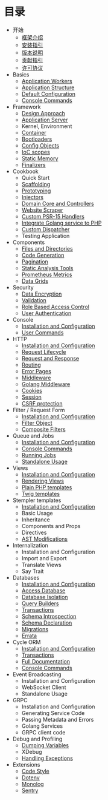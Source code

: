 # 目录

*  开始
    * [框架介绍](about/spiral.md)
    * [安装指引](about/install.md)
    * [版本说明](../about/semver.md)
    * [贡献指引](../about/contributing.md)
    * [许可协议](../license.md)
* Basics
    * [Application Workers](../basic/workers.md)
    * [Application Structure](../basic/structure.md)
    * [Default Configuration](../basic/configuration.md)
    * [Console Commands](../basic/commands.md)
* Framework
    * [Design Approach](../framework/design.md)
    * [Application Server](../framework/application-server.md)
    * Kernel, Environment
    * [Container](../framework/container.md)
    * [Bootloaders](../framework/bootloaders.md)
    * [Config Objects](../framework/config.md)
    * [IoC scopes](../framework/scopes.md)
    * [Static Memory](../framework/memory.md)
    * [Finalizers](../framework/finalizers.md)
* Cookbook
    * Quick Start
    * [Scaffolding](../cookbook/scaffolding.md)
    * [Prototyping](../cookbook/prototype.md)
    * [Injectors](../cookbook/injector.md)
    * [Domain Core and Controllers](../cookbook/domain-core.md)
    * [Website Scraper](../cookbook/scraper.md)
    * [Custom PSR-15 Handlers](../cookbook/psr-15.md)
    * [Integrate Golang service to PHP](../cookbook/golang-library.md)
    * [Custom Dispatcher](../cookbook/custom-dispatcher.md)
    * Testing Application
* Components
    * [Files and Directories](../component/files.md)
    * [Code Generation](../component/reactor.md)
    * [Pagination](../component/pagination.md)
    * [Static Analysis Tools](../component/tokenizer.md)
    * [Prometheus Metrics](../component/metrics.md)
    * [Data Grids](../component/data-grid.md)
* Security
    * [Data Encryption](../../security/encrypter.md)
    * [Validation](../../security/validation.md)
    * [Role Based Access Control](../../security/rbac.md)
    * [User Authentication](../../security/authentication.md)
* Console
    * [Installation and Configuration](../console/configuration.md)
    * [User Commands](../console/commands.md)
* HTTP
    * [Installation and Configuration](../../http/configuration.md)
    * [Request Lifecycle](../../http/lifecycle.md)
    * [Request and Response](../../http/request-response.md)
    * [Routing](../../http/routing.md)
    * [Error Pages](../../http/errors.md)
    * [Middleware](../../http/middleware.md)
    * [Golang Middleware](../../http/golang.md)
    * [Cookies](../../http/cookies.md)
    * [Session](../../http/session.md)
    * [CSRF protection](../../http/csrf.md)
* Filter / Request Form
    * [Installation and Configuration](../filters/configuration.md)
    * [Filter Object](../filters/filter.md)
    * [Composite Filters](../filters/composite.md)
* Queue and Jobs
    * [Installation and Configuration](../queue/configuration.md)
    * [Console Commands](../queue/commands.md)
    * [Running Jobs](../queue/jobs.md)
    * [Standalone Usage](../queue/standalone.md)
* Views
    * [Installation and Configuration](../views/configuration.md)
    * [Rendering Views](../views/render.md)
    * [Plain PHP templates](../views/native.md)
    * [Twig templates](../views/twig.md)
* Stempler templates
    * [Installation and Configuration](../stempler/configuration.md)
    * Basic Usage
    * Inheritance
    * Components and Props
    * Directives
    * [AST Modifications](../stempler/visitors.md)
* Internalization
    * Installation and Configuration
    * Import and Export
    * Translate Views
    * Say Trait
* Databases
    * [Installation and Configuration](../../database/configuration.md)
    * [Access Database](../database/access.md)
    * [Database Isolation](../database/isolation.md)
    * [Query Builders](../database/query-builders.md)
    * [Transactions](../database/transactions.md)
    * [Schema Introspection](../database/introspection.md)
    * [Schema Declaration](../database/declaration.md)
    * [Migrations](../database/migrations.md)
    * [Errata](../database/errata.md)
* Cycle ORM
    * [Installation and Configuration](../cycle/configuration.md)
    * [Transactions](../cycle/transactions.md)
    * [Full Documentation](../cycle/documentation.md)
    * [Console Commands](../cycle/commands.md)
* Event Broadcasting
    * Installation and Configuration
    * WebSocket Client
    * Standalone Usage
* GRPC
    * Installation and Configuration
    * Generating Service Code
    * Passing Metadata and Errors
    * Golang Services
    * GRPC client code
* Debug and Profiling
    * [Dumping Variables](../debug/dumps.md)
    * XDebug
    * [Handling Exceptions](../debug/exceptions.md)
* Extensions
    * [Code Style](../extension/code-style.md)
    * [Dotenv](../extension/dotenv.md)   
    * [Monolog](../extension/monolog.md)
    * [Sentry](../extension/sentry.md)
